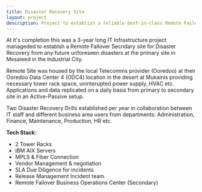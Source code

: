```yaml
---
title: Disaster Recovery Site
layout: project
description: Project to establish a reliable best-in-class Remote Failover Secondary data center to meet strict necessary government Regulatory and Compliance requirements. 
---
```


At it's completion this was a 3-year long IT Infrastructure project manageded to establsh a Remote Failover Secndary site for Disaster Recovery from any future unforeseen disasters at the primary site in Mesaieed in the Industrial City. 

Remote Site was housed by the local Telecomms provider (Ooredoo) at their Ooredoo Data Center 4 (ODC4) location in the desert at Mukainis providing necessary tower rack space, uninterupted power supply, HVAC etc. Applications and data replicated on a daily basis from primary to secondary site in an Active-Passive setup.

Two Disaster Recovery Drills established per year in collaboration between IT staff and different business area users from departments: Administration, Finance, Maintenance, Production, HR etc.

**Tech Stack**:

- 2 Tower Racks
- IBM AIX Servers
- MPLS & Fiber Connection 
- Vendor Management & negotiation
- SLA Due Diligence for incidents
- Release Management Incident team
- Remote Failover Business Operations Center (Secondary)